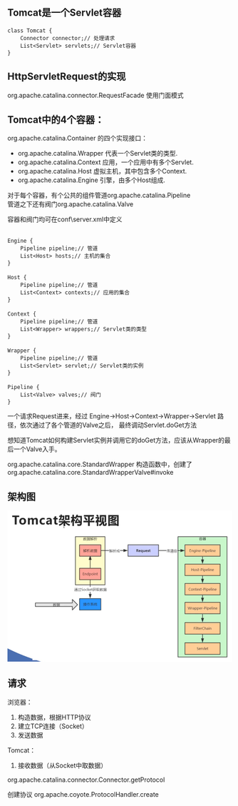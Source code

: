 ## Tomcat是一个Servlet容器

```code
class Tomcat {
    Connector connector;// 处理请求
    List<Servlet> servlets;// Servlet容器
}
```

## HttpServletRequest的实现

org.apache.catalina.connector.RequestFacade 使用门面模式  


## Tomcat中的4个容器：

org.apache.catalina.Container 的四个实现接口：
 - org.apache.catalina.Wrapper 代表一个Servlet类的类型.
 - org.apache.catalina.Context 应用，一个应用中有多个Servlet.
 - org.apache.catalina.Host 虚拟主机，其中包含多个Context.
 - org.apache.catalina.Engine 引擎，由多个Host组成.

对于每个容器，有个公共的组件管道org.apache.catalina.Pipeline  
管道之下还有阀门org.apache.catalina.Valve    

容器和阀门均可在conf\server.xml中定义

```code

Engine {
    Pipeline pipeline;// 管道
    List<Host> hosts;// 主机的集合
}

Host {
    Pipeline pipeline;// 管道
    List<Context> contexts;// 应用的集合
}

Context {
    Pipeline pipeline;// 管道
    List<Wrapper> wrappers;// Servlet类的类型
}

Wrapper {
    Pipeline pipeline;// 管道
    List<Servlet> servlet;// Servlet类的实例
}

Pipeline {
    List<Valve> valves;// 阀门
}
```

一个请求Request进来，经过 Engine->Host->Context->Wrapper->Servlet 路径，依次通过了各个管道的Valve之后，
最终调动Servlet.doGet方法

想知道Tomcat如何构建Servlet实例并调用它的doGet方法，应该从Wrapper的最后一个Valve入手。

org.apache.catalina.core.StandardWrapper 构造函数中，创建了  
org.apache.catalina.core.StandardWrapperValve#invoke

## 架构图

![tomcat架构](./tomcat架构.png)

## 请求

浏览器：
 1. 构造数据，根据HTTP协议
 2. 建立TCP连接（Socket）
 3. 发送数据
 
Tomcat：
 1. 接收数据（从Socket中取数据）
 
 
org.apache.catalina.connector.Connector.getProtocol

创建协议
org.apache.coyote.ProtocolHandler.create


